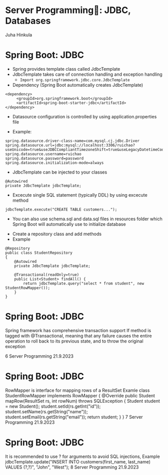 <!-- Slide number: 1 -->
# Server Programming: JDBC, Databases
Juha Hinkula

<!-- Slide number: 2 -->
# Spring Boot: JDBC
- Spring provides template class called JdbcTemplate
- JdbcTemplate takes care of connection handling and exception handling
	- `Import org.springframework.jdbc.core.JdbcTemplate`
- Dependency (Spring Boot automatically creates JdbcTemplate)

```
<dependency>
	 <groupId>org.springframework.boot</groupId>
	 <artifactId>spring-boot-starter-jdbc</artifactId>
</dependency>
```

- Datasource configuration is controlled by using application.properties file

- Example:

```
spring.datasource.driver-class-name=com.mysql.cj.jdbc.Driver
spring.datasource.url=jdbc:mysql://localhost:3306/ruichao?useUnicode=true&useJDBCCompliantTimezoneShift=true&useLegacyDatetimeCode=false&serverTimezone=UTC
spring.datasource.username=ruichao
spring.datasource.password=password
spring.datasource.initialization-mode=always
```

<!-- Slide number: 4 -->
- JdbcTemplate can be injected to your classes

```
@Autowired
private JdbcTemplate jdbcTemplate;
```

- Excecute single SQL statement (typically DDL) by using excecute method
```
jdbcTemplate.execute("CREATE TABLE customers...");
```

- You can also use schema.sql and data.sql files in resources folder which Spring Boot will automatically use to initialize database

<!-- Slide number: 5 -->
- Create a repository class and add methods
- Example

```
@Repository
public class StudentRepository
{
	@Autowired
	private JdbcTemplate jdbcTemplate;
	
	@Transactional(readOnly=true)
	public List<Student> findAll() {
		return jdbcTemplate.query("select * from student", new StudentRowMapper());
	}
}
```

<!-- Slide number: 6 -->
# Spring Boot: JDBC
Spring framework has comprehensive transaction support
If method is tagged with @Transactional, meaning that any failure causes the entire operation to roll back to its previous state, and to throw the original exception

6
Server Programming
21.9.2023

<!-- Slide number: 7 -->
# Spring Boot: JDBC
RowMapper is interface for mapping rows of a ResultSet
Examle
class StudentRowMapper implements RowMapper<Student> {
  @Override
  public Student mapRow(ResultSet rs, int rowNum) throws SQLException {
	Student student = new Student();
	student.setId(rs.getInt("id"));
	student.setName(rs.getString("name"));
	student.setEmail(rs.getString("email"));
	return student;
  }
}
7
Server Programming
21.9.2023

<!-- Slide number: 8 -->
# Spring Boot: JDBC
It is recommended to use ? for arguments to avoid SQL injections,
 Example
jdbcTemplate.update("INSERT INTO customers(first_name, last_name) VALUES (?,?)", "John", "West");
8
Server Programming
21.9.2023
